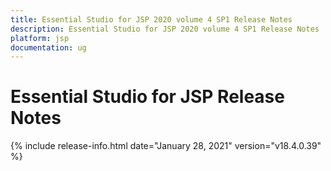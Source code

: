 ```yaml
---
title: Essential Studio for JSP 2020 volume 4 SP1 Release Notes  
description: Essential Studio for JSP 2020 volume 4 SP1 Release Notes  
platform: jsp
documentation: ug
---
```


# Essential Studio for JSP  Release Notes  

{% include release-info.html date="January 28, 2021"  version="v18.4.0.39" %} 





